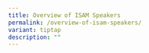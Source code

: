 ```yaml
---
title: Overview of ISAM Speakers
permalink: /overview-of-isam-speakers/
variant: tiptap
description: ""
---
```

